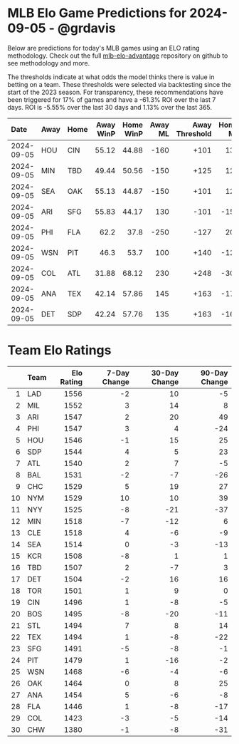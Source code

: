 # MLB Elo Game Predictions for 2024-09-05 - @grdavis
Below are predictions for today's MLB games using an ELO rating methodology. Check out the full [mlb-elo-advantage](https://github.com/grdavis/mlb-elo-advantage) repository on github to see methodology and more.

The thresholds indicate at what odds the model thinks there is value in betting on a team. These thresholds were selected via backtesting since the start of the 2023 season. For transparency, these recommendations have been triggered for 17% of games and have a -61.3% ROI over the last 7 days. ROI is -5.55% over the last 30 days and 1.13% over the last 365.

| Date       | Away   | Home   |   Away WinP |   Home WinP |   Away ML |   Away Threshold |   Home ML |   Home Threshold |
|:-----------|:-------|:-------|------------:|------------:|----------:|-----------------:|----------:|-----------------:|
| 2024-09-05 | HOU    | CIN    |       55.12 |       44.88 |      -160 |             +101 |       135 |             +147 |
| 2024-09-05 | MIN    | TBD    |       49.44 |       50.56 |      -150 |             +125 |       125 |             +120 |
| 2024-09-05 | SEA    | OAK    |       55.13 |       44.87 |      -150 |             +101 |       125 |             +147 |
| 2024-09-05 | ARI    | SFG    |       55.83 |       44.17 |       130 |             -101 |      -155 |             +151 |
| 2024-09-05 | PHI    | FLA    |       62.2  |       37.8  |      -250 |             -127 |       200 |             +194 |
| 2024-09-05 | WSN    | PIT    |       46.3  |       53.7  |       100 |             +140 |      -120 |             +107 |
| 2024-09-05 | COL    | ATL    |       31.88 |       68.12 |       230 |             +248 |      -300 |             -159 |
| 2024-09-05 | ANA    | TEX    |       42.14 |       57.86 |       145 |             +163 |      -175 |             -109 |
| 2024-09-05 | DET    | SDP    |       42.24 |       57.76 |       135 |             +163 |      -160 |             -108 |

# Team Elo Ratings
|    | Team   |   Elo Rating |   7-Day Change |   30-Day Change |   90-Day Change |
|---:|:-------|-------------:|---------------:|----------------:|----------------:|
|  1 | LAD    |         1556 |             -2 |              10 |              -5 |
|  2 | MIL    |         1552 |              3 |              14 |               8 |
|  3 | ARI    |         1547 |              2 |              20 |              49 |
|  4 | PHI    |         1547 |              3 |               4 |             -24 |
|  5 | HOU    |         1546 |             -1 |              15 |              25 |
|  6 | SDP    |         1544 |              4 |               5 |              23 |
|  7 | ATL    |         1540 |              2 |               7 |              -5 |
|  8 | BAL    |         1531 |             -2 |              -7 |             -26 |
|  9 | CHC    |         1529 |              5 |              19 |              27 |
| 10 | NYM    |         1529 |             10 |              10 |              39 |
| 11 | NYY    |         1525 |             -8 |             -21 |             -37 |
| 12 | MIN    |         1518 |             -7 |             -12 |               6 |
| 13 | CLE    |         1518 |              4 |              -6 |              -9 |
| 14 | SEA    |         1514 |              0 |              -3 |             -13 |
| 15 | KCR    |         1508 |             -8 |               1 |               1 |
| 16 | TBD    |         1507 |              2 |              -7 |               3 |
| 17 | DET    |         1504 |             -2 |              16 |              16 |
| 18 | TOR    |         1501 |              1 |               9 |               0 |
| 19 | CIN    |         1496 |              1 |              -8 |              -5 |
| 20 | BOS    |         1495 |             -8 |             -20 |             -11 |
| 21 | STL    |         1494 |              7 |               8 |              14 |
| 22 | TEX    |         1494 |              1 |              -8 |             -22 |
| 23 | SFG    |         1491 |             -5 |              -8 |              -1 |
| 24 | PIT    |         1479 |              1 |             -16 |              -2 |
| 25 | WSN    |         1468 |             -6 |              -4 |              -6 |
| 26 | OAK    |         1464 |              0 |               8 |              25 |
| 27 | ANA    |         1454 |              5 |              -6 |              -8 |
| 28 | FLA    |         1446 |              1 |              -8 |             -17 |
| 29 | COL    |         1423 |             -3 |              -5 |             -14 |
| 30 | CHW    |         1380 |             -1 |              -8 |             -31 |
